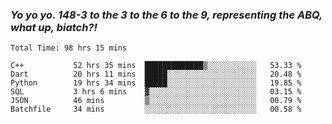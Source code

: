 ### ***Yo yo yo. 148-3 to the 3 to the 6 to the 9, representing the ABQ, what up, biatch?!***

<!--START_SECTION:waka-->

```text
Total Time: 98 hrs 15 mins

C++           52 hrs 35 mins  █████████████▒░░░░░░░░░░░   53.33 %
Dart          20 hrs 11 mins  █████░░░░░░░░░░░░░░░░░░░░   20.48 %
Python        19 hrs 34 mins  █████░░░░░░░░░░░░░░░░░░░░   19.85 %
SQL           3 hrs 6 mins    ▓░░░░░░░░░░░░░░░░░░░░░░░░   03.15 %
JSON          46 mins         ▒░░░░░░░░░░░░░░░░░░░░░░░░   00.79 %
Batchfile     34 mins         ░░░░░░░░░░░░░░░░░░░░░░░░░   00.58 %
```

<!--END_SECTION:waka-->

<!--
**AJMC2002/AJMC2002** is a ✨ _special_ ✨ repository because its `README.md` (this file) appears on your GitHub profile.

Here are some ideas to get you started:

- 🔭 I’m currently working on ...
- 🌱 I’m currently learning ...
- 👯 I’m looking to collaborate on ...
- 🤔 I’m looking for help with ...
- 💬 Ask me about ...
- 📫 How to reach me: ...
- 😄 Pronouns: ...
- ⚡ Fun fact: ...
-->
